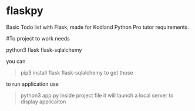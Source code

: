 # flaskpy
Basic Todo list with Flask, made for Kodland Python Pro tutor requirements.


#To project to work
needs

python3 
flask 
flask-sqlalchemy

you can 
>pip3 install flask flask-sqlalchemy 
to get those 


to run application use 
>python3 app.py 
inside project file it will launch a local server to display applicaiton
